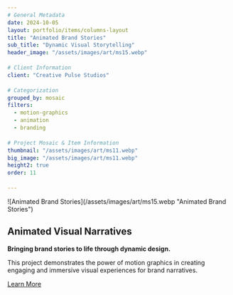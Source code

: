 ```yaml
---
# General Metadata
date: 2024-10-05
layout: portfolio/items/columns-layout
title: "Animated Brand Stories"
sub_title: "Dynamic Visual Storytelling"
header_image: "/assets/images/art/ms15.webp"

# Client Information
client: "Creative Pulse Studios"

# Categorization
grouped_by: mosaic
filters:
  - motion-graphics
  - animation
  - branding

# Project Mosaic & Item Information
thumbnail: "/assets/images/art/ms11.webp"
big_image: "/assets/images/art/ms11.webp"
height2: true
order: 11

---
```


<section alignment="left">
![Animated Brand Stories](/assets/images/art/ms15.webp "Animated Brand Stories")

## Animated Visual Narratives

**Bringing brand stories to life through dynamic design.**
<p class="lead">
This project demonstrates the power of motion graphics in creating engaging and immersive visual experiences for brand narratives.
</p>

[Learn More](#)

</section>
